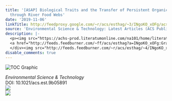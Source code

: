 ```yaml
---
title: '[ASAP] Biological Traits and the Transfer of Persistent Organic Pollutants
  through River Food Webs'
date: '2019-11-06'
linkTitle: http://feedproxy.google.com/~r/acs/esthag/~3/INgoKO_xOFg/acs.est.9b05891
source: 'Environmental Science & Technology: Latest Articles (ACS Publications)'
description: |-
  <p><img src="https://achs-prod.literatumonline.com/na101/home/literatum/publisher/achs/journals/content/esthag/0/esthag.ahead-of-print/acs.est.9b05891/20191106/images/medium/es9b05891_0004.gif" alt="TOC Graphic"/></p><div><cite>Environmental Science & Technology</cite></div><div>DOI: 10.1021/acs.est.9b05891</div><div class="feedflare">
  <a href="http://feeds.feedburner.com/~ff/acs/esthag?a=INgoKO_xOFg:Grahso9Xw8A:yIl2AUoC8zA"><img src="http://feeds.feedburner.com/~ff/acs/esthag?d=yIl2AUoC8zA" border="0"></img></a>
  </div><img src="http://feeds.feedburner.com/~r/acs/esthag/~4/INgoKO_xOFg" ...
disable_comments: true
---
```

<p><img src="https://achs-prod.literatumonline.com/na101/home/literatum/publisher/achs/journals/content/esthag/0/esthag.ahead-of-print/acs.est.9b05891/20191106/images/medium/es9b05891_0004.gif" alt="TOC Graphic"/></p><div><cite>Environmental Science & Technology</cite></div><div>DOI: 10.1021/acs.est.9b05891</div><div class="feedflare">
<a href="http://feeds.feedburner.com/~ff/acs/esthag?a=INgoKO_xOFg:Grahso9Xw8A:yIl2AUoC8zA"><img src="http://feeds.feedburner.com/~ff/acs/esthag?d=yIl2AUoC8zA" border="0"></img></a>
</div><img src="http://feeds.feedburner.com/~r/acs/esthag/~4/INgoKO_xOFg" ...